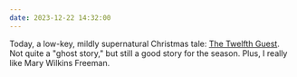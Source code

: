 ```yaml
---
date: 2023-12-22 14:32:00
---
```


Today, a low-key, mildly supernatural Christmas tale: [The Twelfth Guest](https://multoghost.wordpress.com/2023/12/22/the-twelfth-guest/). Not quite a "ghost story," but still a good story for the season. Plus, I really like Mary Wilkins Freeman.

